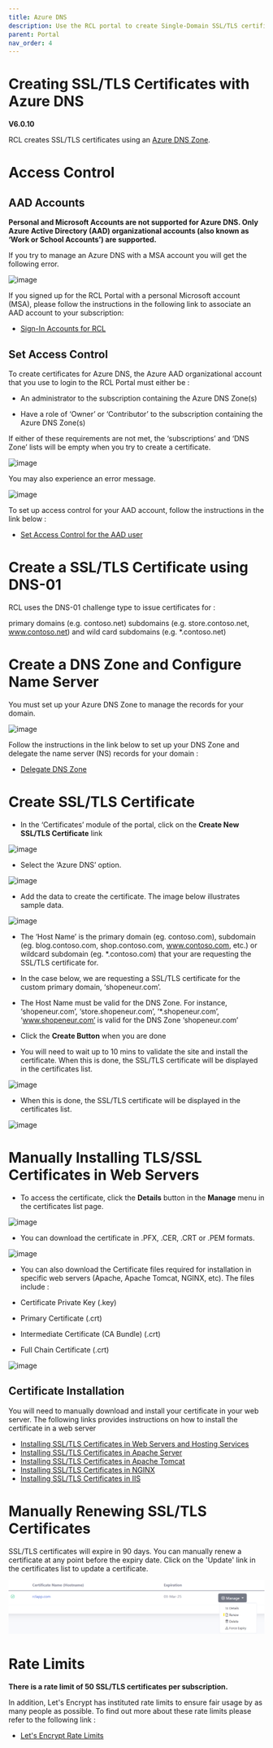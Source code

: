 ```yaml
---
title: Azure DNS
description: Use the RCL portal to create Single-Domain SSL/TLS certificates using an Azure DNS Zone
parent: Portal
nav_order: 4
---
```


# Creating SSL/TLS Certificates with Azure DNS

**V6.0.10**

RCL creates SSL/TLS certificates using an [Azure DNS Zone](https://docs.microsoft.com/en-us/azure/dns/dns-zones-records).


# Access Control

## AAD Accounts

**Personal and Microsoft Accounts are not supported for Azure DNS. Only Azure Active Directory (AAD) organizational accounts (also known as ‘Work or School Accounts’) are supported.**

If you try to manage an Azure DNS with a MSA account you will get the following error.

![image](../images/portal/arm-consent-error.PNG)

If you signed up for the RCL Portal with a personal Microsoft account (MSA), please follow the instructions in the following link to associate an AAD account to your subscription:

- [Sign-In Accounts for RCL](../authorization/sign-in-accounts)

## Set Access Control

To create certificates for Azure DNS, the Azure AAD organizational account that you use to login to the RCL Portal must either be :

- An administrator to the subscription containing the Azure DNS Zone(s)

- Have a role of ‘Owner’ or ‘Contributor’ to the subscription containing the Azure DNS Zone(s)

If either of these requirements are not met, the ‘subscriptions’ and ‘DNS Zone’ lists will be empty when you try to create a certificate.

![image](../images/portal/access-control-subscriptions_dns_empty.png)

You may also experience an error message.

![image](../images/portal/access-control-errormsg.png)

To set up access control for your AAD account, follow the instructions in the link below :

- [Set Access Control for the AAD user](../authorization/access-control-user)

# Create a SSL/TLS Certificate using DNS-01

RCL uses the DNS-01 challenge type to issue certificates for :

primary domains (e.g. contoso.net)
subdomains (e.g. store.contoso.net, www.contoso.net) and
wild card subdomains (e.g. *.contoso.net)

# Create a DNS Zone and Configure Name Server

You must set up your Azure DNS Zone to manage the records for your domain.

![image](../images/portal/dns-zone-setup.png)

Follow the instructions in the link below to set up your DNS Zone and delegate the name server (NS) records for your domain :

- [Delegate DNS Zone](https://docs.microsoft.com/bs-latn-ba/azure/dns/dns-delegate-domain-azure-dns)

# Create SSL/TLS Certificate

- In the ‘Certificates’ module of the portal, click on the **Create New SSL/TLS Certificate** link

![image](../images/portal/create-new.PNG)

- Select the ‘Azure DNS’ option.

![image](../images/portal/azure-dns-select.PNG)

- Add the data to create the certificate. The image below illustrates sample data.

![image](../images/portal/azure-dns-create.PNG)

- The ‘Host Name’ is the primary domain (eg. contoso.com), subdomain (eg. blog.contoso.com, shop.contoso.com, www.contoso.com, etc.) or wildcard subdomain (eg. *.contoso.com) that your are requesting the SSL/TLS certificate for.

- In the case below, we are requesting a SSL/TLS certificate for the custom primary domain, ‘shopeneur.com’.

- The Host Name must be valid for the DNS Zone. For instance, ‘shopeneur.com’, ‘store.shopeneur.com’, ‘*.shopeneur.com’, ‘www.shopeneur.com’ is valid for the DNS Zone ‘shopeneur.com’

- Click the **Create Button** when you are done

- You will need to wait up to 10 mins to validate the site and install the certificate. When this is done, the SSL/TLS certificate will be displayed in the certificates list.

![image](../images/portal/certificate-ordered.PNG)

- When this is done, the SSL/TLS certificate will be displayed in the certificates list.

![image](../images/portal/certificate-list.PNG)

# Manually Installing TLS/SSL Certificates in Web Servers

- To access the certificate, click the **Details** button in the **Manage** menu in the certificates list page.

![image](../images/portal/certificate-details.png)

- You can download the certificate in .PFX, .CER, .CRT or .PEM formats.

![image](../images/portal/certificate-download.PNG)

- You can also download the Certificate files required for installation in specific web servers (Apache, Apache Tomcat, NGINX, etc). The files include :

- Certificate Private Key (.key)
- Primary Certificate (.crt)
- Intermediate Certificate (CA Bundle) (.crt)
- Full Chain Certificate (.crt)

![image](../images/portal/certificate-download-webserver.PNG)

## Certificate Installation

You will need to manually download and install your certificate in your web server. The following links provides instructions on how to install the certificate in a web server

- [Installing SSL/TLS Certificates in Web Servers and Hosting Services](../installations/web-servers)
- [Installing SSL/TLS Certificates in Apache Server](../installations/apache)
- [Installing SSL/TLS Certificates in Apache Tomcat](../installations/apache-tomcat)
- [Installing SSL/TLS Certificates in NGINX](../installations/nginx)
- [Installing SSL/TLS Certificates in IIS](../installations/iis)

# Manually Renewing SSL/TLS Certificates

SSL/TLS certificates will expire in 90 days. You can manually renew a certificate at any point before the expiry date. Click on the 'Update' link in the certificates list to update a certificate.

![image](../images/portal/azure-dns-update.PNG)

# Rate Limits

**There is a rate limit of 50 SSL/TLS certificates per subscription.**

In addition, Let's Encrypt has instituted rate limits to ensure fair usage by as many people as possible. To find out more about these rate limits please refer to the following link :

- [Let's Encrypt Rate Limits](https://letsencrypt.org/docs/rate-limits/)







